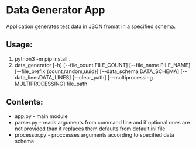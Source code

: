 # Data Generator App

Application generates test data in JSON fromat in a specified schema.


## Usage: <br />
1. python3 -m pip install .
2. data_generator [-h] [--file_count FILE_COUNT] [--file_name FILE_NAME] [--file_prefix {count,random,uuid}] [--data_schema DATA_SCHEMA] 
[--data_linesDATA_LINES] [--clear_path] [--multiprocessing MULTIPROCESSING] file_path

## Contents: <br />
- app.py - main module
- parser.py - reads arguments from command line and if optional ones are not provided than it replaces them defaults from default.ini file
- processor.py - proccesses arguments according to specified data schema
